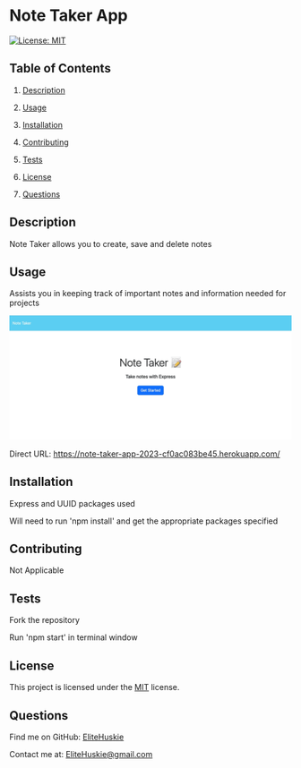 # Note Taker App

[![License: MIT](https://img.shields.io/badge/License-MIT-yellow.svg)](https://opensource.org/licenses/MIT)

## Table of Contents

1. [Description](#description)
2. [Usage](#usage)

3. [Installation](#installation)
4. [Contributing](#contributing)

5. [Tests](#tests)

6. [License](#license)

7. [Questions](#questions)

## Description

Note Taker allows you to create, save and delete notes

## Usage

Assists you in keeping track of important notes and information needed for projects

![Note Taker App](./public/assets/images/note-taker-app.gif)

Direct URL: https://note-taker-app-2023-cf0ac083be45.herokuapp.com/

## Installation

Express and UUID packages used

Will need to run 'npm install' and get the appropriate packages specified

## Contributing

Not Applicable

## Tests

Fork the repository

Run 'npm start' in terminal window

## License

This project is licensed under the [MIT](https://opensource.org/licenses/MIT) license.

## Questions

Find me on GitHub: [EliteHuskie](https://github.com/EliteHuskie)

Contact me at: [EliteHuskie@gmail.com](mailto:EliteHuskie@gmail.com)